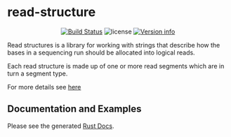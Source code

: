# read-structure

<p align="center">
  <a href="https://github.com/fulcrumgenomics/read-structure/actions?query=workflow%3ACheck"><img src="https://github.com/fulcrumgenomics/read-structure/actions/workflows/build_and_test.yml/badge.svg" alt="Build Status"></a>
  <img src="https://img.shields.io/crates/l/read_structure.svg" alt="license">
  <a href="https://crates.io/crates/read-structure"><img src="https://img.shields.io/crates/v/read-structure.svg?colorB=319e8c" alt="Version info"></a><br>
</p>

Read structures is a library for working with strings that describe how the bases in a sequencing run should be allocated into logical reads.

Each read structure is made up of one or more read segments which are in turn a segment type.

For more details see [here](https://github.com/fulcrumgenomics/fgbio/wiki/Read-Structures)

## Documentation and Examples

Please see the generated [Rust Docs](https://docs.rs/read_structure).
